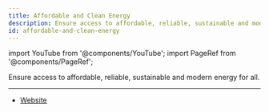 ```yaml
---
title: Affordable and Clean Energy
description: Ensure access to affordable, reliable, sustainable and modern energy for all.
id: affordable-and-clean-energy
---
```


import YouTube from '@components/YouTube';
import PageRef from '@components/PageRef';

Ensure access to affordable, reliable, sustainable and modern energy for all.

---

- [Website](https://sdgs.un.org/goals/goal7)
